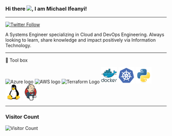 ### Hi there <img src="https://raw.githubusercontent.com/MartinHeinz/MartinHeinz/master/wave.gif" width="30px">, I am Michael Ifeanyi!

---
[![Twitter Follow](https://img.shields.io/twitter/follow/moregan_tweet?label=Let%27s%20connect%20on%20twitter%21&style=social)](https://twitter.com/intent/follow?screen_name=moregan_tweet)

A Systems Engineer specializing in Cloud and DevOps Engineering. Always looking to learn, share knowledge and impact positively via Information Technology. 

---
🧰 Tool box

<img src ="https://cdn.worldvectorlogo.com/logos/azure-1.svg" alt="Azure logo" width="50" height="50"/> <img src ="https://cdn.worldvectorlogo.com/logos/aws-2.svg" alt="AWS logo" width="50" height="50"/> <img src ="https://cdn.worldvectorlogo.com/logos/terraform-enterprise.svg" alt="Terraform Logo" width="50" height="50"/> <img src ="https://github.com/devicons/devicon/blob/master/icons/docker/docker-original-wordmark.svg" alt="Docker logo" width="50" height="50"/> <img src ="https://github.com/devicons/devicon/blob/master/icons/kubernetes/kubernetes-plain.svg" alt="Kubernetes logo" width="50" height="50"/> <img src ="https://github.com/devicons/devicon/blob/master/icons/python/python-original.svg" alt="Python logo" width="50" height="50"/> <img src ="https://github.com/devicons/devicon/blob/master/icons/linux/linux-original.svg" alt="Linux logo" width="50" height="50"/>  <img src ="https://github.com/devicons/devicon/blob/master/icons/jenkins/jenkins-original.svg" alt="Jenkins logo" width="50" height="50"/>

---
### Visitor Count

![Visitor Count](https://profile-counter.glitch.me/{miifeanyi}/count.svg)



<!--
**miifeanyi/miifeanyi** is a ✨ _special_ ✨ repository because its `README.md` (this file) appears on your GitHub profile.

Here are some ideas to get you started:

- 🔭 I’m currently working on ...
- 🌱 I’m currently learning ...
- 👯 I’m looking to collaborate on ...
- 🤔 I’m looking for help with ...
- 💬 Ask me about ...
- 📫 How to reach me: ...
- 😄 Pronouns: ...
- ⚡ Fun fact: ...
-->
